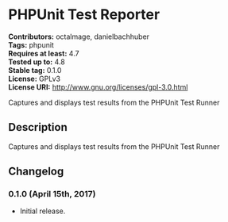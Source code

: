 # PHPUnit Test Reporter #
**Contributors:** octalmage, danielbachhuber  
**Tags:** phpunit  
**Requires at least:** 4.7  
**Tested up to:** 4.8  
**Stable tag:** 0.1.0  
**License:** GPLv3  
**License URI:** http://www.gnu.org/licenses/gpl-3.0.html  

Captures and displays test results from the PHPUnit Test Runner

## Description ##

Captures and displays test results from the PHPUnit Test Runner

## Changelog ##

### 0.1.0 (April 15th, 2017) ###
* Initial release.

